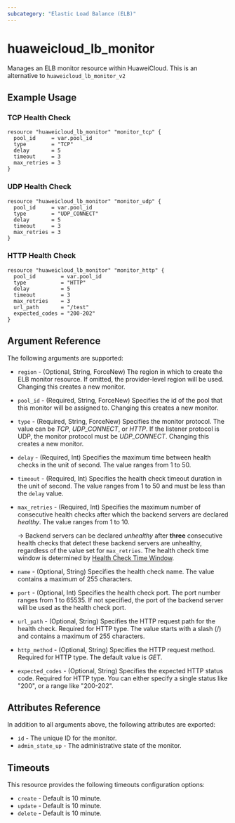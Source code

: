 ```yaml
---
subcategory: "Elastic Load Balance (ELB)"
---
```


# huaweicloud_lb_monitor

Manages an ELB monitor resource within HuaweiCloud.
This is an alternative to `huaweicloud_lb_monitor_v2`

## Example Usage

### TCP Health Check

```hcl
resource "huaweicloud_lb_monitor" "monitor_tcp" {
  pool_id     = var.pool_id
  type        = "TCP"
  delay       = 5
  timeout     = 3
  max_retries = 3
}
```

### UDP Health Check

```hcl
resource "huaweicloud_lb_monitor" "monitor_udp" {
  pool_id     = var.pool_id
  type        = "UDP_CONNECT"
  delay       = 5
  timeout     = 3
  max_retries = 3
}
```

### HTTP Health Check

```hcl
resource "huaweicloud_lb_monitor" "monitor_http" {
  pool_id        = var.pool_id
  type           = "HTTP"
  delay          = 5
  timeout        = 3
  max_retries    = 3
  url_path       = "/test"
  expected_codes = "200-202"
}
```

## Argument Reference

The following arguments are supported:

* `region` - (Optional, String, ForceNew) The region in which to create the ELB monitor resource.
    If omitted, the provider-level region will be used.
    Changing this creates a new monitor.

* `pool_id` - (Required, String, ForceNew) Specifies the id of the pool that this monitor will be assigned to.
    Changing this creates a new monitor.

* `type` - (Required, String, ForceNew) Specifies the monitor protocol. The value can be *TCP*, *UDP_CONNECT*,
    or *HTTP*. If the listener protocol is UDP, the monitor protocol must be *UDP_CONNECT*.
    Changing this creates a new monitor.

* `delay` - (Required, Int) Specifies the maximum time between health checks in the unit of second.
    The value ranges from 1 to 50.

* `timeout` - (Required, Int) Specifies the health check timeout duration in the unit of second.
    The value ranges from 1 to 50 and must be less than the `delay` value.

* `max_retries` - (Required, Int) Specifies the maximum number of consecutive health checks after which
    the backend servers are declared *healthy*. The value ranges from 1 to 10.

    -> Backend servers can be declared *unhealthy* after **three** consecutive health checks that detect these
    backend servers are unhealthy, regardless of the value set for `max_retries`. The health check time window is
    determined by [Health Check Time Window](https://support.huaweicloud.com/intl/en-us/usermanual-elb/elb_ug_hc_0001.html#section4).

* `name` - (Optional, String) Specifies the health check name. The value contains a maximum of 255 characters.

* `port` - (Optional, Int) Specifies the health check port. The port number ranges from 1 to 65535.
    If not specified, the port of the backend server will be used as the health check port.

* `url_path` - (Optional, String) Specifies the HTTP request path for the health check. Required for HTTP type.
    The value starts with a slash (/) and contains a maximum of 255 characters.

* `http_method` - (Optional, String) Specifies the HTTP request method. Required for HTTP type.
    The default value is *GET*.

* `expected_codes` - (Optional, String) Specifies the expected HTTP status code. Required for HTTP type.
    You can either specify a single status like "200", or a range like "200-202".

## Attributes Reference

In addition to all arguments above, the following attributes are exported:

* `id` - The unique ID for the monitor.
* `admin_state_up` - The administrative state of the monitor.

## Timeouts
This resource provides the following timeouts configuration options:
- `create` - Default is 10 minute.
- `update` - Default is 10 minute.
- `delete` - Default is 10 minute.
